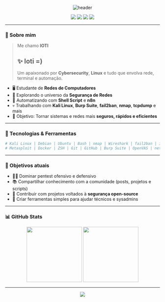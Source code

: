 
<!-- Banner -->
<p align="center">
  <img src="https://capsule-render.vercel.app/api?type=waving&color=0f0f0f&height=200&section=header&text=Ioti%20%3D%29&fontSize=40&fontColor=00fff7&animation=fadeIn" alt="header"/>
</p>

<p align="center">
  <img src="https://img.shields.io/badge/Linux-000000?style=for-the-badge&logo=linux&logoColor=white"/>
  <img src="https://img.shields.io/badge/Cybersecurity-00fff7?style=for-the-badge&logo=hackaday&logoColor=000"/>
  <img src="https://img.shields.io/badge/Shell_Script-1D2026?style=for-the-badge&logo=gnu-bash&logoColor=white"/>
  <img src="https://img.shields.io/badge/Kali_Linux-268BEB?style=for-the-badge&logo=kalilinux&logoColor=white"/>
</p>

---

### 👋 Sobre mim

> Me chamo **IOTI**
>  
> ## ✨ **Ioti =)**
>  
> Um apaixonado por **Cybersecurity**, **Linux** e tudo que envolva rede, terminal e automação.

- 🖥️ Estudante de **Redes de Computadores**
- 🧠 Explorando o universo da **Segurança de Redes**
- 🧰 Automatizando com **Shell Script** e **n8n**
- 💀 Trabalhando com **Kali Linux**, **Burp Suite**, **fail2ban**, **nmap**, **tcpdump** e mais
- 🎯 Objetivo: Tornar sistemas e redes mais **seguros, rápidos e eficientes**

---

### 🧰 Tecnologias & Ferramentas

```bash
# Kali Linux | Debian | Ubuntu | Bash | nmap | Wireshark | fail2ban | iptables
# Metasploit | Docker | ZSH | Git | GitHub | Burp Suite | OpenVAS | netcat
```

---

### 🎯 Objetivos atuais

- 🧑‍💻 Dominar pentest ofensivo e defensivo
- 📚 Compartilhar conhecimento com a comunidade (posts, projetos e scripts)
- 🔐 Contribuir com projetos voltados à **segurança open-source**
- 🤖 Criar ferramentas simples para ajudar técnicos e sysadmins

---

### 📊 GitHub Stats

<p align="center">
  <img height="180em" src="https://github-readme-stats.vercel.app/api?username=sudoioti&show_icons=true&theme=tokyonight&hide_border=true"/>
  <img height="180em" src="https://github-readme-stats.vercel.app/api/top-langs/?username=sudoioti&layout=compact&theme=tokyonight&hide_border=true"/>
</p>

---

<p align="center">
  <img src="https://capsule-render.vercel.app/api?type=waving&color=0f0f0f&height=120&section=footer"/>
</p>
